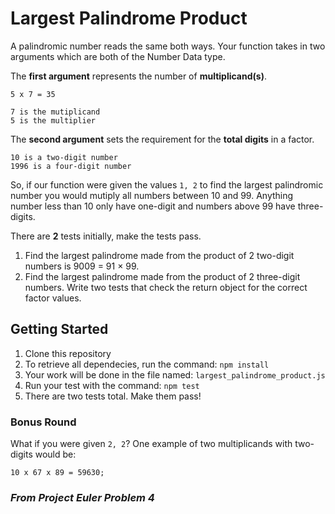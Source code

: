 Largest Palindrome Product
===========
A palindromic number reads the same both ways. Your function takes in two arguments which are both of the Number Data type.

The **first argument** represents the number of **multiplicand(s)**.

    5 x 7 = 35

    7 is the mutiplicand
    5 is the multiplier

The **second argument** sets the requirement for the **total digits** in a factor.

    10 is a two-digit number
    1996 is a four-digit number

So, if our function were given the values `1, 2` to find the largest palindromic number you would mutiply all numbers between 10 and 99. Anything number less than 10 only have one-digit and numbers above 99 have three-digits.

There are **2** tests initially, make the tests pass.

1. Find the largest palindrome made from the product of 2 two-digit numbers is 9009 = 91 × 99.
1. Find the largest palindrome made from the product of 2 three-digit numbers. Write two tests that check the return object for the correct factor values.

## Getting Started
1. Clone this repository
2. To retrieve all dependecies, run the command: `npm install`
3. Your work will be done in the file named: `largest_palindrome_product.js`
4. Run your test with the command: `npm test`
5. There are two tests total. Make them pass!

### Bonus Round
What if you were given `2, 2`? One example of two multiplicands with two-digits would be:

    10 x 67 x 89 = 59630;

### _From Project Euler Problem 4_